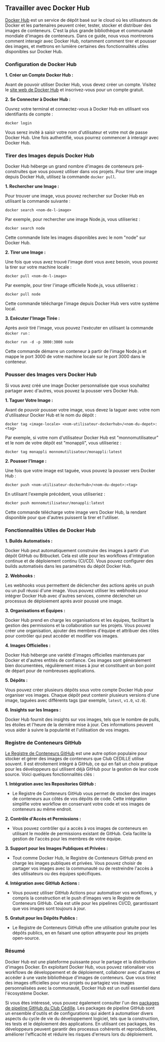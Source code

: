 ## Travailler avec Docker Hub

[Docker Hub](https://hub.docker.com/) est un service de dépôt basé sur le cloud
où les utilisateurs de Docker et les partenaires peuvent créer, tester, stocker
et distribuer des images de conteneurs. C'est la plus grande bibliothèque et
communauté mondiale d'images de conteneurs. Dans ce guide, nous vous montrerons
comment interagir avec Docker Hub, notamment comment tirer et pousser des
images, et mettrons en lumière certaines des fonctionnalités utiles disponibles
sur Docker Hub.

### Configuration de Docker Hub

**1. Créer un Compte Docker Hub :**

Avant de pouvoir utiliser Docker Hub, vous devez créer un compte. Visitez le
[site web de Docker Hub](https://hub.docker.com/) et inscrivez-vous pour un
compte gratuit.

**2. Se Connecter à Docker Hub :**

Ouvrez votre terminal et connectez-vous à Docker Hub en utilisant vos
identifiants de compte :

```
docker login
```

Vous serez invité à saisir votre nom d'utilisateur et votre mot de passe Docker
Hub. Une fois authentifié, vous pourrez commencer à interagir avec Docker Hub.

### Tirer des Images depuis Docker Hub

Docker Hub héberge un grand nombre d'images de conteneurs pré-construites que
vous pouvez utiliser dans vos projets. Pour tirer une image depuis Docker Hub,
utilisez la commande `docker pull`.

**1. Rechercher une Image :**

Pour trouver une image, vous pouvez rechercher sur Docker Hub en utilisant la
commande suivante :

```
docker search <nom-de-l-image>
```

Par exemple, pour rechercher une image Node.js, vous utiliseriez :

```
docker search node
```

Cette commande liste les images disponibles avec le nom "node" sur Docker Hub.

**2. Tirer une Image :**

Une fois que vous avez trouvé l'image dont vous avez besoin, vous pouvez la
tirer sur votre machine locale :

```
docker pull <nom-de-l-image>
```

Par exemple, pour tirer l'image officielle Node.js, vous utiliseriez :

```
docker pull node
```

Cette commande télécharge l'image depuis Docker Hub vers votre système local.

**3. Exécuter l'Image Tirée :**

Après avoir tiré l'image, vous pouvez l'exécuter en utilisant la commande
`docker run` :

```
docker run -d -p 3000:3000 node
```

Cette commande démarre un conteneur à partir de l'image Node.js et mappe le port
3000 de votre machine locale sur le port 3000 dans le conteneur.

### Pousser des Images vers Docker Hub

Si vous avez créé une image Docker personnalisée que vous souhaitez partager
avec d'autres, vous pouvez la pousser vers Docker Hub.

**1. Taguer Votre Image :**

Avant de pouvoir pousser votre image, vous devez la taguer avec votre nom
d'utilisateur Docker Hub et le nom du dépôt :

```
docker tag <image-locale> <nom-utilisateur-dockerhub>/<nom-du-depot>:<tag>
```

Par exemple, si votre nom d'utilisateur Docker Hub est "monnomutilisateur" et le
nom de votre dépôt est "monappli", vous utiliseriez :

```
docker tag monappli monnomutilisateur/monappli:latest
```

**2. Pousser l'Image :**

Une fois que votre image est taguée, vous pouvez la pousser vers Docker Hub :

```
docker push <nom-utilisateur-dockerhub>/<nom-du-depot>:<tag>
```

En utilisant l'exemple précédent, vous utiliseriez :

```
docker push monnomutilisateur/monappli:latest
```

Cette commande télécharge votre image vers Docker Hub, la rendant disponible
pour que d'autres puissent la tirer et l'utiliser.

### Fonctionnalités Utiles de Docker Hub

**1. Builds Automatisés :**

Docker Hub peut automatiquement construire des images à partir d'un dépôt GitHub
ou Bitbucket. Cela est utile pour les workflows d'intégration continue et de
déploiement continu (CI/CD). Vous pouvez configurer des builds automatisés dans
les paramètres du dépôt Docker Hub.

**2. Webhooks :**

Les webhooks vous permettent de déclencher des actions après un push ou un pull
réussi d'une image. Vous pouvez utiliser les webhooks pour intégrer Docker Hub
avec d'autres services, comme déclencher un processus de déploiement après avoir
poussé une image.

**3. Organisations et Équipes :**

Docker Hub prend en charge les organisations et les équipes, facilitant la
gestion des permissions et la collaboration sur les projets. Vous pouvez créer
une organisation, ajouter des membres d'équipe et attribuer des rôles pour
contrôler qui peut accéder et modifier vos images.

**4. Images Officielles :**

Docker Hub héberge une variété d'images officielles maintenues par Docker et
d'autres entités de confiance. Ces images sont généralement bien documentées,
régulièrement mises à jour et constituent un bon point de départ pour de
nombreuses applications.

**5. Dépôts :**

Vous pouvez créer plusieurs dépôts sous votre compte Docker Hub pour organiser
vos images. Chaque dépôt peut contenir plusieurs versions d'une image, taguées
avec différents tags (par exemple, `latest`, `v1.0`, `v2.0`).

**6. Insights sur les Images :**

Docker Hub fournit des insights sur vos images, tels que le nombre de pulls, les
étoiles et l'heure de la dernière mise à jour. Ces informations peuvent vous
aider à suivre la popularité et l'utilisation de vos images.

### Registre de Conteneurs GitHub

[Le Registre de Conteneurs GitHub](https://docs.github.com/en/packages/working-with-a-github-packages-registry/working-with-the-container-registry)
est une autre option populaire pour stocker et gérer des images de conteneurs
que Club CEDILLE utilise souvent. Il est étroitement intégré à GitHub, ce qui en
fait un choix pratique pour les développeurs qui utilisent déjà GitHub pour la
gestion de leur code source. Voici quelques fonctionnalités clés :

**1. Intégration avec les Repositories GitHub :**

- Le Registre de Conteneurs GitHub vous permet de stocker des images de
  conteneurs aux côtés de vos dépôts de code. Cette intégration simplifie votre
  workflow en conservant votre code et vos images de conteneurs au même endroit.

**2. Contrôle d'Accès et Permissions :**

- Vous pouvez contrôler qui a accès à vos images de conteneurs en utilisant le
  modèle de permissions existant de GitHub. Cela facilite la gestion de l'accès
  pour les membres de votre équipe.

**3. Support pour les Images Publiques et Privées :**

- Tout comme Docker Hub, le Registre de Conteneurs GitHub prend en charge les
  images publiques et privées. Vous pouvez choisir de partager vos images avec
  la communauté ou de restreindre l'accès à des utilisateurs ou des équipes
  spécifiques.

**4. Intégration avec GitHub Actions :**

- Vous pouvez utiliser GitHub Actions pour automatiser vos workflows, y compris
  la construction et le push d'images vers le Registre de Conteneurs GitHub.
  Cela est utile pour les pipelines CI/CD, garantissant que vos images sont
  toujours à jour.

**5. Gratuit pour les Dépôts Publics :**

- Le Registre de Conteneurs GitHub offre une utilisation gratuite pour les
  dépôts publics, en en faisant une option attrayante pour les projets
  open-source.

### Résumé

Docker Hub est une plateforme puissante pour le partage et la distribution
d'images Docker. En exploitant Docker Hub, vous pouvez rationaliser vos
workflows de développement et de déploiement, collaborer avec d'autres et
accéder à une vaste bibliothèque d'images de conteneurs. Que vous tiriez des
images officielles pour vos projets ou partagiez vos images personnalisées avec
la communauté, Docker Hub est un outil essentiel dans l'écosystème Docker.

Si vous êtes intéressé, vous pouvez également consulter l'un des
[packages de pipeline GitHub du Club Cédille](https://github.com/orgs/ClubCedille/packages).
Les packages de pipeline GitHub sont un ensemble d'outils et de configurations
qui aident à automatiser divers aspects du cycle de vie du développement
logiciel, tels que la construction, les tests et le déploiement des
applications. En utilisant ces packages, les développeurs peuvent garantir des
processus cohérents et reproductibles, améliorer l'efficacité et réduire les
risques d'erreurs lors du déploiement.
